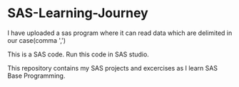 # SAS-Learning-Journey


I have uploaded a sas program where it can read data which are delimited in our case(comma ',')

This is a SAS code. Run this code in SAS studio.





This repository contains my SAS projects and excercises as I learn SAS Base Programming. 
